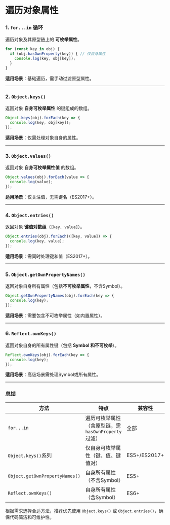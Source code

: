 # 遍历对象属性

### **1. `for...in` 循环**  
遍历对象及其原型链上的 **可枚举属性**。  
```javascript
for (const key in obj) {
  if (obj.hasOwnProperty(key)) { // 仅自身属性
    console.log(key, obj[key]);
  }
}
```
**适用场景**：基础遍历，需手动过滤原型属性。

---

### **2. `Object.keys()`**  
返回对象 **自身可枚举属性** 的键组成的数组。  
```javascript
Object.keys(obj).forEach(key => {
  console.log(key, obj[key]);
});
```
**适用场景**：仅需处理对象自身的属性。

---

### **3. `Object.values()`**  
返回对象 **自身可枚举属性值** 的数组。  
```javascript
Object.values(obj).forEach(value => {
  console.log(value);
});
```
**适用场景**：仅关注值，无需键名（ES2017+）。

---

### **4. `Object.entries()`**  
返回对象 **键值对数组**（`[key, value]`）。  
```javascript
Object.entries(obj).forEach(([key, value]) => {
  console.log(key, value);
});
```
**适用场景**：需同时处理键和值（ES2017+）。

---

### **5. `Object.getOwnPropertyNames()`**  
返回对象自身所有属性（包括**不可枚举属性**，不含Symbol）。  
```javascript
Object.getOwnPropertyNames(obj).forEach(key => {
  console.log(key);
});
```
**适用场景**：需要包含不可枚举属性（如内置属性）。

---

### **6. `Reflect.ownKeys()`**  
返回对象自身的所有属性键（包括 **Symbol 和不可枚举**）。  
```javascript
Reflect.ownKeys(obj).forEach(key => {
  console.log(key);
});
```
**适用场景**：高级场景需处理Symbol或所有属性。

---

### **总结**
| **方法**                | **特点**                                        | **兼容性**   |
|-------------------------|-----------------------------------------------|-------------|
| `for...in`              | 遍历可枚举属性（含原型链，需`hasOwnProperty`过滤）   | 全部         |
| `Object.keys()`系列      | 仅自身可枚举属性（键、值、键值对）                   | ES5+/ES2017+ |
| `Object.getOwnPropertyNames()` | 自身所有属性（不含Symbol）                           | ES5+         |
| `Reflect.ownKeys()`      | 自身所有属性（含Symbol）                             | ES6+         |

根据需求选择合适方法，推荐优先使用 `Object.keys()` 或 `Object.entries()`，确保代码简洁和可维护性。